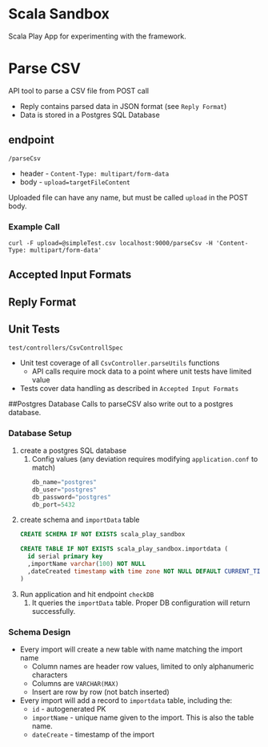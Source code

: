 # Scala Sandbox
Scala Play App for experimenting with the framework.
# Parse CSV
API tool to parse a CSV file from POST call
- Reply contains parsed data in JSON format (see `Reply Format`)
- Data is stored in a Postgres SQL Database

## endpoint
`/parseCsv`
- header - `Content-Type: multipart/form-data`
- body - `upload=targetFileContent`

Uploaded file can have any name, but must be called `upload` in the POST body.

### Example Call
```
curl -F upload=@simpleTest.csv localhost:9000/parseCsv -H 'Content-Type: multipart/form-data'
```

## Accepted Input Formats

## Reply Format

## Unit Tests
`test/controllers/CsvControllSpec`
- Unit test coverage of all `CsvController.parseUtils` functions
    - API calls require mock data to a point where unit tests have limited value
- Tests cover data handling as described in `Accepted Input Formats`

##Postgres Database
Calls to parseCSV also write out to a postgres database.

### Database Setup
1. create a postgres SQL database
    1. Config values (any deviation requires modifying `application.conf` to match)
        ```scala
        db_name="postgres"
        db_user="postgres"
        db_password="postgres"
        db_port=5432
        ```
1. create schema and `importData` table
    ```sql
    CREATE SCHEMA IF NOT EXISTS scala_play_sandbox
   
   CREATE TABLE IF NOT EXISTS scala_play_sandbox.importdata (
      id serial primary key
      ,importName varchar(100) NOT NULL
      ,dateCreated timestamp with time zone NOT NULL DEFAULT CURRENT_TIMESTAMP
    )
    ```
1. Run application and hit endpoint `checkDB`
    1. It queries the `importData` table. Proper DB configuration will return successfully.
    
### Schema Design

- Every import will create a new table with name matching the import name
    - Column names are header row values, limited to only alphanumeric characters
    - Columns are `VARCHAR(MAX)`
    - Insert are row by row (not batch inserted)
- Every import will add a record to `importdata` table, including the:
    - `id` - autogenerated PK
    - `importName` - unique name given to the import. This is also the table name.
    - `dateCreate` - timestamp of the import